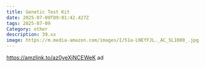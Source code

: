 ```yaml
---
title: Genetic Test Kit
date: 2025-07-09T09:01:42.427Z
tags: 2025-07-09
Category: other
description: 39.xx
image: https://m.media-amazon.com/images/I/51a-LNEfFJL._AC_SL1000_.jpg
---
```

https://amzlink.to/az0yeXjNCEWeK ad